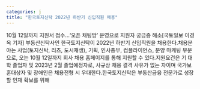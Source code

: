 ```yaml
---
categories: j
title: "한국토지신탁 2022년 하반기 신입직원 채용"
---
```

10월 12일까지 지원서 접수…‘오픈 채팅방’ 운영으로 지원자 궁금증 해소[국토일보 이경옥 기자] 부동산신탁사인 한국토지신탁이 2022년 하반기 신입직원을 채용한다.채용분야는 사업(토지신탁, 리츠, 도시재생), 기획, 인사총무, 컴플라이언스, 분양 마케팅 부문으로, 오는 10월 12일까지 회사 채용 홈페이지를 통해 지원할 수 있다.지원요건은 기 대학 졸업자 및 2023년 2월 졸업예정자로, 사규상 채용 결격 사유가 없는 자이며 국가보훈대상자 및 장애인은 채용전형 시 우대한다.한국토지신탁은 부동산금융 전문가로 성장할 인재 확보를 위해